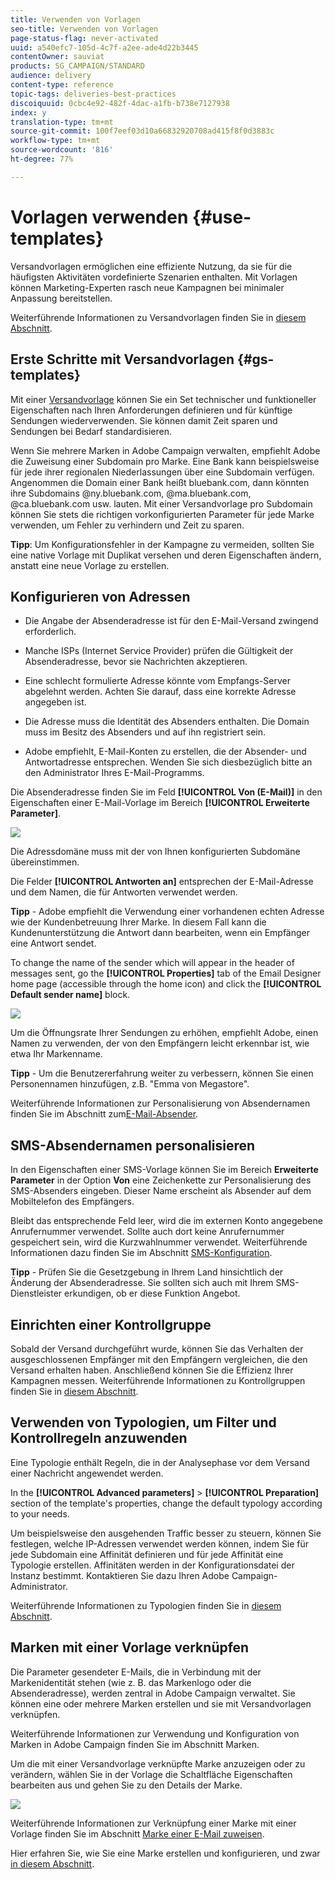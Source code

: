```yaml
---
title: Verwenden von Vorlagen
seo-title: Verwenden von Vorlagen
page-status-flag: never-activated
uuid: a540efc7-105d-4c7f-a2ee-ade4d22b3445
contentOwner: sauviat
products: SG_CAMPAIGN/STANDARD
audience: delivery
content-type: reference
topic-tags: deliveries-best-practices
discoiquuid: 0cbc4e92-482f-4dac-a1fb-b738e7127938
index: y
translation-type: tm+mt
source-git-commit: 100f7eef03d10a66832920708ad415f8f0d3883c
workflow-type: tm+mt
source-wordcount: '816'
ht-degree: 77%

---
```



# Vorlagen verwenden {#use-templates}

Versandvorlagen ermöglichen eine effiziente Nutzung, da sie für die häufigsten Aktivitäten vordefinierte Szenarien enthalten. Mit Vorlagen können Marketing-Experten rasch neue Kampagnen bei minimaler Anpassung bereitstellen.

Weiterführende Informationen zu Versandvorlagen finden Sie in [diesem Abschnitt](../../start/using/marketing-activity-templates.md).

## Erste Schritte mit Versandvorlagen {#gs-templates}

Mit einer [Versandvorlage](../../start/using/marketing-activity-templates.md#creating-a-new-template) können Sie ein Set technischer und funktioneller Eigenschaften nach Ihren Anforderungen definieren und für künftige Sendungen wiederverwenden. Sie können damit Zeit sparen und Sendungen bei Bedarf standardisieren.

Wenn Sie mehrere Marken in Adobe Campaign verwalten, empfiehlt Adobe die Zuweisung einer Subdomain pro Marke. Eine Bank kann beispielsweise für jede ihrer regionalen Niederlassungen über eine Subdomain verfügen. Angenommen die Domain einer Bank heißt bluebank.com, dann könnten ihre Subdomains @ny.bluebank.com, @ma.bluebank.com, @ca.bluebank.com usw. lauten. Mit einer Versandvorlage pro Subdomain können Sie stets die richtigen vorkonfigurierten Parameter für jede Marke verwenden, um Fehler zu verhindern und Zeit zu sparen.

**Tipp**:  Um Konfigurationsfehler in der Kampagne zu vermeiden, sollten Sie eine native Vorlage mit Duplikat versehen und deren Eigenschaften ändern, anstatt eine neue Vorlage zu erstellen.

## Konfigurieren von Adressen

* Die Angabe der Absenderadresse ist für den E-Mail-Versand zwingend erforderlich.

* Manche ISPs (Internet Service Provider) prüfen die Gültigkeit der Absenderadresse, bevor sie Nachrichten akzeptieren.

* Eine schlecht formulierte Adresse könnte vom Empfangs-Server abgelehnt werden. Achten Sie darauf, dass eine korrekte Adresse angegeben ist.

* Die Adresse muss die Identität des Absenders enthalten. Die Domain muss im Besitz des Absenders und auf ihn registriert sein.

* Adobe empfiehlt, E-Mail-Konten zu erstellen, die der Absender- und Antwortadresse entsprechen. Wenden Sie sich diesbezüglich bitte an den Administrator Ihres E-Mail-Programms.

Die Absenderadresse finden Sie im Feld **[!UICONTROL Von (E-Mail)]** in den Eigenschaften einer E-Mail-Vorlage im Bereich **[!UICONTROL Erweiterte Parameter]**.

![](assets/template-parameters.png)

Die Adressdomäne muss mit der von Ihnen konfigurierten Subdomäne übereinstimmen.

Die Felder **[!UICONTROL Antworten an]** entsprechen der E-Mail-Adresse und dem Namen, die für Antworten verwendet werden.

**Tipp** - Adobe empfiehlt die Verwendung einer vorhandenen echten Adresse wie der Kundenbetreuung Ihrer Marke. In diesem Fall kann die Kundenunterstützung die Antwort dann bearbeiten, wenn ein Empfänger eine Antwort sendet.

To change the name of the sender which will appear in the header of messages sent, go the **[!UICONTROL Properties]**  tab of the Email Designer home page (accessible through the home icon) and click the **[!UICONTROL Default sender name]** block.

![](assets/template-content.png)

Um die Öffnungsrate Ihrer Sendungen zu erhöhen, empfiehlt Adobe, einen Namen zu verwenden, der von den Empfängern leicht erkennbar ist, wie etwa Ihr Markenname.

**Tipp** - Um die Benutzererfahrung weiter zu verbessern, können Sie einen Personennamen hinzufügen, z.B. &quot;Emma von Megastore&quot;.

Weiterführende Informationen zur Personalisierung von Absendernamen finden Sie im Abschnitt zum[E-Mail-Absender](../../designing/using/subject-line.md#email-sender).

## SMS-Absendernamen personalisieren

In den Eigenschaften einer SMS-Vorlage können Sie im Bereich **Erweiterte Parameter** in der Option **Von** eine Zeichenkette zur Personalisierung des SMS-Absenders eingeben. Dieser Name erscheint als Absender auf dem Mobiltelefon des Empfängers.

Bleibt das entsprechende Feld leer, wird die im externen Konto angegebene Anrufernummer verwendet. Sollte auch dort keine Anrufernummer gespeichert sein, wird die Kurzwahlnummer verwendet. Weiterführende Informationen dazu finden Sie im Abschnitt [SMS-Konfiguration](../../administration/using/configuring-sms-channel.md).

**Tipp** - Prüfen Sie die Gesetzgebung in Ihrem Land hinsichtlich der Änderung der Absenderadresse. Sie sollten sich auch mit Ihrem SMS-Dienstleister erkundigen, ob er diese Funktion Angebot.

## Einrichten einer Kontrollgruppe

Sobald der Versand durchgeführt wurde, können Sie das Verhalten der ausgeschlossenen Empfänger mit den Empfängern vergleichen, die den Versand erhalten haben. Anschließend können Sie die Effizienz Ihrer Kampagnen messen. Weiterführende Informationen zu Kontrollgruppen finden Sie in [diesem Abschnitt](../../sending/using/control-group.md).

## Verwenden von Typologien, um Filter und Kontrollregeln anzuwenden

Eine Typologie enthält Regeln, die in der Analysephase vor dem Versand einer Nachricht angewendet werden.

In the **[!UICONTROL Advanced parameters]** > **[!UICONTROL Preparation]** section of the template&#39;s properties, change the default typology according to your needs.

Um beispielsweise den ausgehenden Traffic besser zu steuern, können Sie festlegen, welche IP-Adressen verwendet werden können, indem Sie für jede Subdomain eine Affinität definieren und für jede Affinität eine Typologie erstellen. Affinitäten werden in der Konfigurationsdatei der Instanz bestimmt. Kontaktieren Sie dazu Ihren Adobe Campaign-Administrator.

Weiterführende Informationen zu Typologien finden Sie in [diesem Abschnitt](../../sending/using/managing-typologies.md).

## Marken mit einer Vorlage verknüpfen

Die Parameter gesendeter E-Mails, die in Verbindung mit der Markenidentität stehen (wie z. B. das Markenlogo oder die Absenderadresse), werden zentral in Adobe Campaign verwaltet. Sie können eine oder mehrere Marken erstellen und sie mit Versandvorlagen verknüpfen.

Weiterführende Informationen zur Verwendung und Konfiguration von Marken in Adobe Campaign finden Sie im Abschnitt Marken.

Um die mit einer Versandvorlage verknüpfte Marke anzuzeigen oder zu verändern, wählen Sie in der Vorlage die Schaltfläche Eigenschaften bearbeiten aus und gehen Sie zu den Details der Marke.

![](assets/template-brand.png)

Weiterführende Informationen zur Verknüpfung einer Marke mit einer Vorlage finden Sie im Abschnitt [Marke einer E-Mail zuweisen](../../administration/using/branding.md#assigning-a-brand-to-an-email).

Hier erfahren Sie, wie Sie eine Marke erstellen und konfigurieren, und zwar [in diesem Abschnitt](../../administration/using/branding.md#creating-a-brand).
